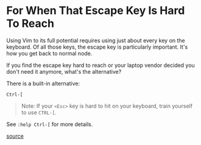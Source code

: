 # For When That Escape Key Is Hard To Reach

Using Vim to its full potential requires using just about every key on the
keyboard. Of all those keys, the escape key is particularly important. It's
how you get back to normal node.

If you find the escape key hard to reach or your laptop vendor decided you
don't need it anymore, what's the alternative?

There is a built-in alternative:

```
Ctrl-[
```

> Note: If your `<Esc>` key is hard to hit on your keyboard, train yourself to
> use `CTRL-[`.

See `:help Ctrl-[` for more details.

[source](https://twitter.com/tenderlove/status/1021412757805993984?s=11)
